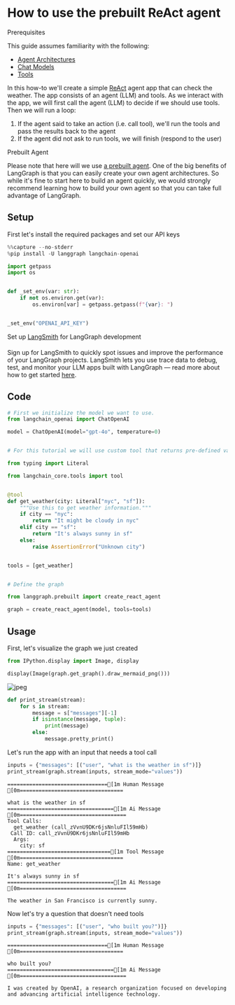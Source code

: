 # How to use the prebuilt ReAct agent

<div class="admonition tip">
    <p class="admonition-title">Prerequisites</p>
    <p>
        This guide assumes familiarity with the following:
        <ul>
            <li>
                <a href="https://langchain-ai.github.io/langgraph/concepts/agentic_concepts/">
                    Agent Architectures
                </a>                   
            </li>
            <li>
                <a href="https://python.langchain.com/docs/concepts/#chat-models/">
                    Chat Models
                </a>
            </li>
            <li>
                <a href="https://python.langchain.com/docs/concepts/#tools">
                    Tools
                </a>
            </li>
        </ul>
    </p>
</div> 

In this how-to we'll create a simple [ReAct](https://arxiv.org/abs/2210.03629) agent app that can check the weather. The app consists of an agent (LLM) and tools. As we interact with the app, we will first call the agent (LLM) to decide if we should use tools. Then we will run a loop:  

1. If the agent said to take an action (i.e. call tool), we'll run the tools and pass the results back to the agent
2. If the agent did not ask to run tools, we will finish (respond to the user)

<div class="admonition warning">
    <p class="admonition-title">Prebuilt Agent</p>
    <p>
Please note that here will we use <a href="https://langchain-ai.github.io/langgraph/reference/prebuilt/#langgraph.prebuilt.chat_agent_executor.create_react_agent">a prebuilt agent</a>. One of the big benefits of LangGraph is that you can easily create your own agent architectures. So while it's fine to start here to build an agent quickly, we would strongly recommend learning how to build your own agent so that you can take full advantage of LangGraph.
    </p>
</div>   

## Setup

First let's install the required packages and set our API keys


```python
%%capture --no-stderr
%pip install -U langgraph langchain-openai
```


```python
import getpass
import os


def _set_env(var: str):
    if not os.environ.get(var):
        os.environ[var] = getpass.getpass(f"{var}: ")


_set_env("OPENAI_API_KEY")
```

<div class="admonition tip">
    <p class="admonition-title">Set up <a href="https://smith.langchain.com">LangSmith</a> for LangGraph development</p>
    <p style="padding-top: 5px;">
        Sign up for LangSmith to quickly spot issues and improve the performance of your LangGraph projects. LangSmith lets you use trace data to debug, test, and monitor your LLM apps built with LangGraph — read more about how to get started <a href="https://docs.smith.langchain.com">here</a>. 
    </p>
</div>

## Code


```python
# First we initialize the model we want to use.
from langchain_openai import ChatOpenAI

model = ChatOpenAI(model="gpt-4o", temperature=0)


# For this tutorial we will use custom tool that returns pre-defined values for weather in two cities (NYC & SF)

from typing import Literal

from langchain_core.tools import tool


@tool
def get_weather(city: Literal["nyc", "sf"]):
    """Use this to get weather information."""
    if city == "nyc":
        return "It might be cloudy in nyc"
    elif city == "sf":
        return "It's always sunny in sf"
    else:
        raise AssertionError("Unknown city")


tools = [get_weather]


# Define the graph

from langgraph.prebuilt import create_react_agent

graph = create_react_agent(model, tools=tools)
```

## Usage

First, let's visualize the graph we just created


```python
from IPython.display import Image, display

display(Image(graph.get_graph().draw_mermaid_png()))
```


    
![jpeg](output_9_0.jpg)
    



```python
def print_stream(stream):
    for s in stream:
        message = s["messages"][-1]
        if isinstance(message, tuple):
            print(message)
        else:
            message.pretty_print()
```

Let's run the app with an input that needs a tool call


```python
inputs = {"messages": [("user", "what is the weather in sf")]}
print_stream(graph.stream(inputs, stream_mode="values"))
```

    ================================[1m Human Message [0m=================================
    
    what is the weather in sf
    ==================================[1m Ai Message [0m==================================
    Tool Calls:
      get_weather (call_zVvnU9DKr6jsNnluFIl59mHb)
     Call ID: call_zVvnU9DKr6jsNnluFIl59mHb
      Args:
        city: sf
    =================================[1m Tool Message [0m=================================
    Name: get_weather
    
    It's always sunny in sf
    ==================================[1m Ai Message [0m==================================
    
    The weather in San Francisco is currently sunny.
    

Now let's try a question that doesn't need tools


```python
inputs = {"messages": [("user", "who built you?")]}
print_stream(graph.stream(inputs, stream_mode="values"))
```

    ================================[1m Human Message [0m=================================
    
    who built you?
    ==================================[1m Ai Message [0m==================================
    
    I was created by OpenAI, a research organization focused on developing and advancing artificial intelligence technology.
    
